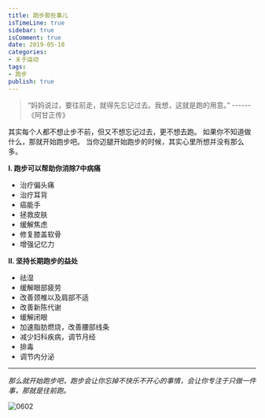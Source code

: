 ```yaml
---
title: 跑步那些事儿
isTimeLine: true
sidebar: true
isComment: true
date: 2019-05-10
categories:
- 关于运动
tags:
- 跑步
publish: true
---
```


> “妈妈说过，要往前走，就得先忘记过去。我想，这就是跑的用意。” ------《阿甘正传》

其实每个人都不想止步不前，但又不想忘记过去，更不想去跑。
如果你不知道做什么，那就开始跑步吧。
当你迈腿开始跑步的时候，其实心里所想并没有那么多。


**I. 跑步可以帮助你消除7中病痛**

- 治疗偏头痛
- 治疗耳背
- 癌能手
- 拯救皮肤
- 缓解焦虑
- 修复膝盖软骨
- 增强记忆力

**II. 坚持长期跑步的益处**

- 祛湿
- 缓解眼部疲劳
- 改善颈椎以及肩部不适
- 改善新陈代谢
- 缓解闭眼
- 加速脂肪燃烧，改善腰部线条
- 减少妇科疾病，调节月经
- 排毒
- 调节内分泌

---

*那么就开始跑步吧，跑步会让你忘掉不快乐不开心的事情，会让你专注于只做一件事，那就是往前跑。*

![0602](http://images.iamtaoxin.com/IMG_0602.JPG)
